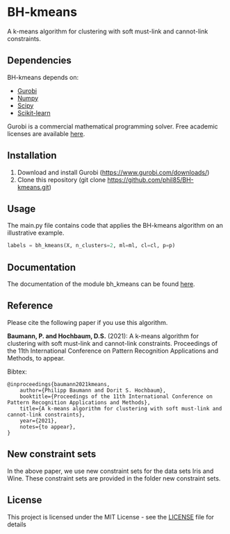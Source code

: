 # BH-kmeans

A k-means algorithm for clustering with soft must-link and cannot-link constraints. 

## Dependencies

BH-kmeans depends on:
* [Gurobi](https://anaconda.org/Gurobi/gurobi)
* [Numpy](https://anaconda.org/conda-forge/numpy)
* [Scipy](https://anaconda.org/anaconda/scipy)
* [Scikit-learn](https://anaconda.org/anaconda/scikit-learn)

Gurobi is a commercial mathematical programming solver. Free academic licenses are available [here](https://www.gurobi.com/academia/academic-program-and-licenses/). 

## Installation

1) Download and install Gurobi (https://www.gurobi.com/downloads/)
2) Clone this repository (git clone https://github.com/phil85/BH-kmeans.git)

## Usage

The main.py file contains code that applies the BH-kmeans algorithm on an illustrative example.

```python
labels = bh_kmeans(X, n_clusters=2, ml=ml, cl=cl, p=p)
```

## Documentation

The documentation of the module bh_kmeans can be found [here](https://phil85.github.io/BH-kmeans/bh_kmeans.html).

## Reference

Please cite the following paper if you use this algorithm.

**Baumann, P. and Hochbaum, D.S.** (2021): A k-means algorithm for clustering with soft must-link and cannot-link constraints. Proceedings of the 11th International Conference on Pattern Recognition Applications and Methods, to appear. 

Bibtex:
```
@inproceedings{baumann2021kmeans,
	author={Philipp Baumann and Dorit S. Hochbaum},
	booktitle={Proceedings of the 11th International Conference on Pattern Recognition Applications and Methods},
	title={A k-means algorithm for clustering with soft must-link and cannot-link constraints},
	year={2021},
	notes={to appear},
}
```

## New constraint sets

In the above paper, we use new constraint sets for the data sets Iris and Wine. These constraint sets are provided in the folder new constraint sets.

## License

This project is licensed under the MIT License - see the [LICENSE](LICENSE) file for details


